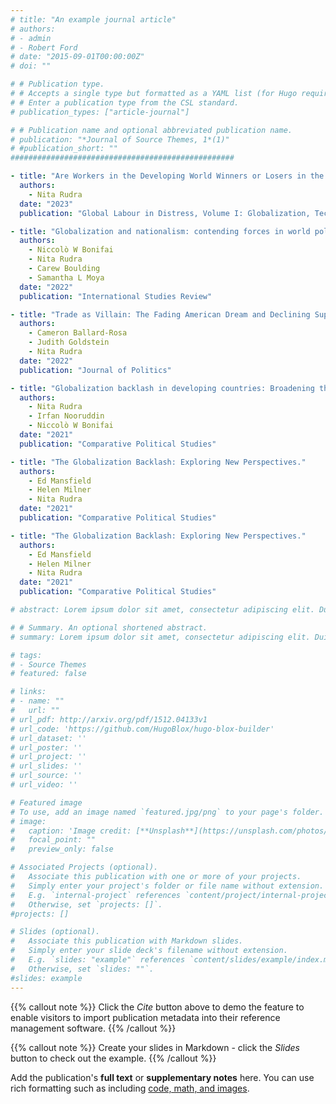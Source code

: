 ```yaml
---
# title: "An example journal article"
# authors:
# - admin
# - Robert Ford
# date: "2015-09-01T00:00:00Z"
# doi: ""

# # Publication type.
# # Accepts a single type but formatted as a YAML list (for Hugo requirements).
# # Enter a publication type from the CSL standard.
# publication_types: ["article-journal"]

# # Publication name and optional abbreviated publication name.
# publication: "*Journal of Source Themes, 1*(1)"
# #publication_short: ""
##################################################

- title: "Are Workers in the Developing World Winners or Losers in the Current Era of Globalization?"
  authors:
    - Nita Rudra
  date: "2023"
  publication: "Global Labour in Distress, Volume I: Globalization, Technology and Labour Resilience"

- title: "Globalization and nationalism: contending forces in world politics."
  authors:
    - Niccolò W Bonifai
    - Nita Rudra
    - Carew Boulding
    - Samantha L Moya
  date: "2022"
  publication: "International Studies Review"

- title: "Trade as Villain: The Fading American Dream and Declining Support for Globalization."
  authors:
    - Cameron Ballard-Rosa
    - Judith Goldstein
    - Nita Rudra
  date: "2022"
  publication: "Journal of Politics"

- title: "Globalization backlash in developing countries: Broadening the research agenda."
  authors:
    - Nita Rudra
    - Irfan Nooruddin
    - Niccolò W Bonifai
  date: "2021"
  publication: "Comparative Political Studies"

- title: "The Globalization Backlash: Exploring New Perspectives."
  authors:
    - Ed Mansfield
    - Helen Milner
    - Nita Rudra
  date: "2021"
  publication: "Comparative Political Studies"

- title: "The Globalization Backlash: Exploring New Perspectives."
  authors:
    - Ed Mansfield
    - Helen Milner
    - Nita Rudra
  date: "2021"
  publication: "Comparative Political Studies"

# abstract: Lorem ipsum dolor sit amet, consectetur adipiscing elit. Duis posuere tellus ac convallis placerat. Proin tincidunt magna sed ex sollicitudin condimentum. Sed ac faucibus dolor, scelerisque sollicitudin nisi. Cras purus urna, suscipit quis sapien eu, pulvinar tempor diam. Quisque risus orci, mollis id ante sit amet, gravida egestas nisl. Sed ac tempus magna. Proin in dui enim. Donec condimentum, sem id dapibus fringilla, tellus enim condimentum arcu, nec volutpat est felis vel metus. Vestibulum sit amet erat at nulla eleifend gravida.

# # Summary. An optional shortened abstract.
# summary: Lorem ipsum dolor sit amet, consectetur adipiscing elit. Duis posuere tellus ac convallis placerat. Proin tincidunt magna sed ex sollicitudin condimentum.

# tags:
# - Source Themes
# featured: false

# links:
# - name: ""
#   url: ""
# url_pdf: http://arxiv.org/pdf/1512.04133v1
# url_code: 'https://github.com/HugoBlox/hugo-blox-builder'
# url_dataset: ''
# url_poster: ''
# url_project: ''
# url_slides: ''
# url_source: ''
# url_video: ''

# Featured image
# To use, add an image named `featured.jpg/png` to your page's folder. 
# image:
#   caption: 'Image credit: [**Unsplash**](https://unsplash.com/photos/jdD8gXaTZsc)'
#   focal_point: ""
#   preview_only: false

# Associated Projects (optional).
#   Associate this publication with one or more of your projects.
#   Simply enter your project's folder or file name without extension.
#   E.g. `internal-project` references `content/project/internal-project/index.md`.
#   Otherwise, set `projects: []`.
#projects: []

# Slides (optional).
#   Associate this publication with Markdown slides.
#   Simply enter your slide deck's filename without extension.
#   E.g. `slides: "example"` references `content/slides/example/index.md`.
#   Otherwise, set `slides: ""`.
#slides: example
---
```


{{% callout note %}}
Click the *Cite* button above to demo the feature to enable visitors to import publication metadata into their reference management software.
{{% /callout %}}

{{% callout note %}}
Create your slides in Markdown - click the *Slides* button to check out the example.
{{% /callout %}}

Add the publication's **full text** or **supplementary notes** here. You can use rich formatting such as including [code, math, and images](https://docs.hugoblox.com/content/writing-markdown-latex/).

